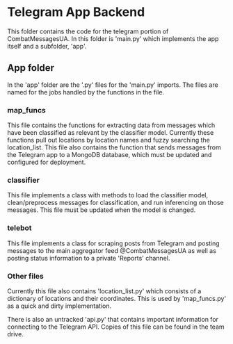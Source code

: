 # Telegram App Backend

This folder contains the code for the telegram portion of CombatMessagesUA. In this folder is 'main.py' which implements the app itself and a subfolder, 'app'.


## App folder

In the 'app' folder are the '.py' files for the 'main.py' imports. The files are named for the jobs handled by the functions in the file.



### map_funcs

This file contains the functions for extracting data from messages which have been classified as relevant by the classifier model. Currently these functions pull out locations by location names and fuzzy searching the location_list. This file also contains the function that sends messages from the Telegram app to a MongoDB database, which must be updated and configured for deployment.

### classifier

This file implements a class with methods to load the classifier model, clean/preprocess messages for classification, and run inferencing on those messages. This file must be updated when the model is changed.


### telebot

This file implements a class for scraping posts from Telegram and posting messages to the main aggregator feed @CombatMessagesUA as well as posting status information to a private 'Reports' channel.


### Other files

Currently this file also contains 'location_list.py' which consists of a dictionary of locations and their coordinates. This is used by 'map_funcs.py' as a quick and dirty implementation. 

There is also an untracked 'api.py' that contains important information for connecting to the Telegram API. Copies of this file can be found in the team drive.